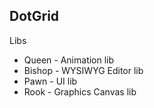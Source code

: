 ## DotGrid

Libs

- Queen - Animation lib
- Bishop - WYSIWYG Editor lib
- Pawn - UI lib
- Rook - Graphics Canvas lib
